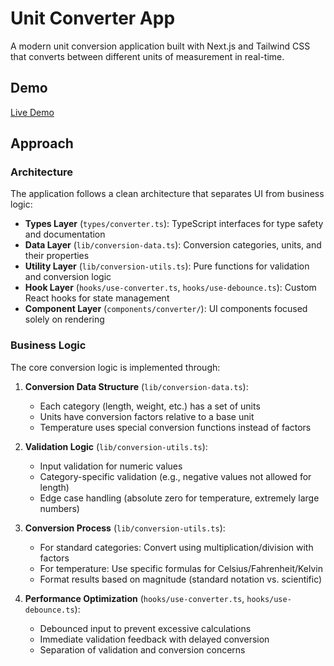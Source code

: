 # Unit Converter App

A modern unit conversion application built with Next.js and Tailwind CSS that converts between different units of measurement in real-time.

## Demo

[Live Demo](https://unit-root.vercel.app/)

## Approach

### Architecture

The application follows a clean architecture that separates UI from business logic:

- **Types Layer** (`types/converter.ts`): TypeScript interfaces for type safety and documentation
- **Data Layer** (`lib/conversion-data.ts`): Conversion categories, units, and their properties
- **Utility Layer** (`lib/conversion-utils.ts`): Pure functions for validation and conversion logic
- **Hook Layer** (`hooks/use-converter.ts`, `hooks/use-debounce.ts`): Custom React hooks for state management
- **Component Layer** (`components/converter/`): UI components focused solely on rendering

### Business Logic

The core conversion logic is implemented through:

1. **Conversion Data Structure** (`lib/conversion-data.ts`):

   - Each category (length, weight, etc.) has a set of units
   - Units have conversion factors relative to a base unit
   - Temperature uses special conversion functions instead of factors

2. **Validation Logic** (`lib/conversion-utils.ts`):

   - Input validation for numeric values
   - Category-specific validation (e.g., negative values not allowed for length)
   - Edge case handling (absolute zero for temperature, extremely large numbers)

3. **Conversion Process** (`lib/conversion-utils.ts`):

   - For standard categories: Convert using multiplication/division with factors
   - For temperature: Use specific formulas for Celsius/Fahrenheit/Kelvin
   - Format results based on magnitude (standard notation vs. scientific)

4. **Performance Optimization** (`hooks/use-converter.ts`, `hooks/use-debounce.ts`):
   - Debounced input to prevent excessive calculations
   - Immediate validation feedback with delayed conversion
   - Separation of validation and conversion concerns
